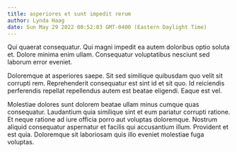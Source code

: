 ```yaml
---
title: asperiores et sunt impedit rerum
author: Lynda Haag
date: Sun May 29 2022 00:52:03 GMT-0400 (Eastern Daylight Time)
---
```

Qui quaerat consequatur. Qui magni impedit ea autem doloribus optio soluta et. Dolore minima enim ullam. Consequatur voluptatibus nesciunt sed laborum error eveniet.

 Doloremque at asperiores saepe. Sit sed similique quibusdam quo velit sit corrupti rem. Reprehenderit consequatur est sint id et sit quo. Id reiciendis perferendis repellat repellendus autem est beatae eligendi. Eaque est vel.

 Molestiae dolores sunt dolorem beatae ullam minus cumque quas consequatur. Laudantium quia similique sint et eum pariatur corrupti ratione. Et neque ratione ad iure officia porro aut voluptas doloremque. Nostrum aliquid consequatur aspernatur et facilis qui accusantium illum. Provident et est quia. Doloremque sit laboriosam quis illo eveniet molestiae fuga voluptas.